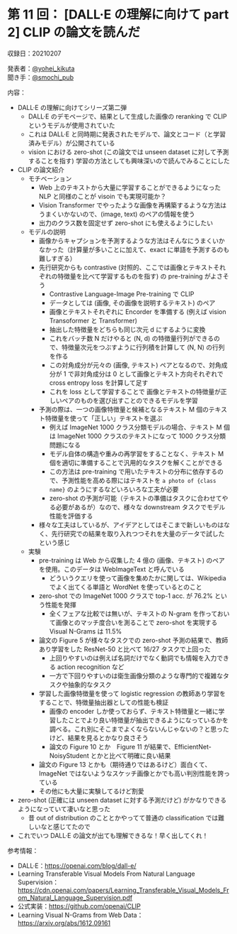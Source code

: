 # 第 11 回： [DALL·E の理解に向けて part 2] CLIP の論文を読んだ

収録日：20210207

発表者：[@yohei_kikuta](https://twitter.com/yohei_kikuta)  
聞き手：[@smochi_pub](https://twitter.com/smochi_pub)

内容：
- DALL·E の理解に向けてシリーズ第二弾
  - DALL·E のデモページで、結果として生成した画像の reranking で CLIP というモデルが使用されていた
  - これは DALL·E と同時期に発表されたモデルで、論文とコード（と学習済みモデル）が公開されている
  - vision における zero-shot (この論文では unseen dataset に対して予測することを指す) 学習の方法としても興味深いので読んでみることにした
- CLIP の論文紹介
  - モチベーション
    - Web 上のテキストから大量に学習することができるようになった NLP と同様のことが visoin でも実現可能か？
    - Vision Transformer でやったような画像を再構築するような方法はうまくいかないので、(image, text) のペアの情報を使う
    - 出力のクラス数を固定せず zero-shot にも使えるようにしたい
  - モデルの説明
    - 画像からキャプションを予測するような方法はそんなにうまくいかなかった（計算量が多いことに加えて、exact に単語を予測するのも難しすぎる）
    - 先行研究からも contrastive (対照的、ここでは画像とテキストそれぞれの特徴量を比べて学習するものを指す) の pre-training がよさそう
      - Contrastive Language-Image Pre-training で CLIP
      - データとしては (画像, その画像を説明するテキスト) のペア
      - 画像とテキストそれぞれに Encorder を準備する (例えば vision Transoformer と Transformer)
      - 抽出した特徴量をどちらも同じ次元 d にするように変換
      - これをバッチ数 N だけやると (N, d) の特徴量行列ができるので、特徴量次元をつぶすように行列積を計算して (N, N) の行列を作る
      - この対角成分が元々の (画像, テキスト) ペアとなるので、対角成分が 1 で非対角成分は 0 として画像とテキスト方向それぞれで cross entropy loss を計算して足す
      - これを loss として学習することで 画像とテキストの特徴量が正しいペアのものを選び出すことのできるモデルを学習
    - 予測の際は、一つの画像特徴量と候補となるテキスト M 個のテキスト特徴量を使って「正しい」テキストを選ぶ
      - 例えば ImageNet 1000 クラス分類モデルの場合、テキスト M 個は ImageNet 1000 クラスのテキストになって 1000 クラス分類問題になる
      - モデル自体の構造や重みの再学習をすることなく、テキスト M 個を適切に準備することで汎用的なタスクを解くことができる
      - この方法は pre-training で用いたテキストの分布に依存するので、予測性能を高める際にはテキストを `a photo of {class name}` のようにするなどいろいろな工夫が必要
      - zero-shot の予測が可能（テキストの準備はタスクに合わせてやる必要があるが）なので、様々な downstream タスクでモデル性能を評価する
    - 様々な工夫はしているが、アイデアとしてはそこまで新しいものはなく、先行研究での結果を取り入れつつそれを大量のデータで試したという感じ
  - 実験
    - pre-training は Web から収集した 4 億の (画像、テキスト) のペアを使用。このデータは WebImageText と呼んでいる
      - どういうクエリを使って画像を集めたかに関しては、Wikipedia でよく出てくる単語と WordNet を使っているとのこと
    - zero-shot での ImageNet 1000 クラスで top-1 acc. が 76.2% という性能を発揮
      - 全くフェアな比較では無いが、テキストの N-gram を作っておいて画像とのマッチ度合いを測ることで zero-shot を実現する Visual N-Grams は 11.5%
    - 論文の Figure 5 が様々なタスクでの zero-shot 予測の結果で、教師あり学習をした ResNet-50 と比べて 16/27 タスクで上回った
      - 上回りやすいのは例えば名詞だけでなく動詞でも情報を入力できる action recognition など
      - 一方で下回りやすいのは衛生画像分類のような専門的で複雑なタスクや抽象的なタスク
    - 学習した画像特徴量を使って logistic regression の教師あり学習をすることで、特徴量抽出器としての性能も検証
      - 画像の encoder しか使っておらず、テキスト特徴量と一緒に学習したことでより良い特徴量が抽出できるようになっているかを調べる。これ別にそこまでよくならないんじゃないの？と思ったけど、結果を見るとかなり良さそう
      - 論文の Figure 10 とか　Figure 11 が結果で、EfficientNet-NoisyStudent とかと比べて明確に良い結果
    - 論文の Figure 13 とかも（期待通りではあるけど）面白くて、ImageNet ではないようなスケッチ画像とかでも高い判別性能を誇っている
    - その他にも大量に実験してるけど割愛
- zero-shot (正確には unseen dataset に対する予測だけど) がかなりできるようになっていて凄いなと思った
  - 昔 out of distribution のこととかやってて普通の classification では難しいなと感じてたので
- これでいつ DALL·E の論文が出ても理解できるな！早く出してくれ！

参考情報：

- DALL·E：https://openai.com/blog/dall-e/
- Learning Transferable Visual Models From Natural Language Supervision：https://cdn.openai.com/papers/Learning_Transferable_Visual_Models_From_Natural_Language_Supervision.pdf
- 公式実装：https://github.com/openai/CLIP
- Learning Visual N-Grams from Web Data：https://arxiv.org/abs/1612.09161
